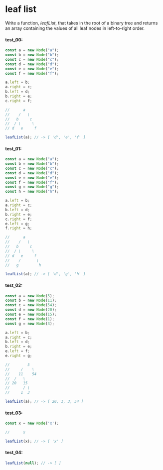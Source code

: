 # leaf list

Write a function, _leafList_, that takes in the root of a binary tree and returns an array containing
the values of all leaf nodes in left-to-right order.

#### test_00:

```js
const a = new Node("a");
const b = new Node("b");
const c = new Node("c");
const d = new Node("d");
const e = new Node("e");
const f = new Node("f");

a.left = b;
a.right = c;
b.left = d;
b.right = e;
c.right = f;

//      a
//    /   \
//   b     c
//  / \     \
// d   e     f

leafList(a); // -> [ 'd', 'e', 'f' ] 
```

#### test_01:

```js
const a = new Node("a");
const b = new Node("b");
const c = new Node("c");
const d = new Node("d");
const e = new Node("e");
const f = new Node("f");
const g = new Node("g");
const h = new Node("h");

a.left = b;
a.right = c;
b.left = d;
b.right = e;
c.right = f;
e.left = g;
f.right = h;

//      a
//    /   \
//   b     c
//  / \     \
// d   e     f
//    /       \
//   g         h

leafList(a); // -> [ 'd', 'g', 'h' ]
```

#### test_02:

```js
const a = new Node(5);
const b = new Node(11);
const c = new Node(54);
const d = new Node(20);
const e = new Node(15);
const f = new Node(1);
const g = new Node(3);

a.left = b;
a.right = c;
b.left = d;
b.right = e;
e.left = f;
e.right = g;

//        5
//     /    \
//    11    54
//  /   \
// 20   15
//      / \
//     1  3

leafList(a); // -> [ 20, 1, 3, 54 ]
```

#### test_03:

```js
const x = new Node('x');

//      x

leafList(x); // -> [ 'x' ]
```

#### test_04:

```js
leafList(null); // -> [ ]
```